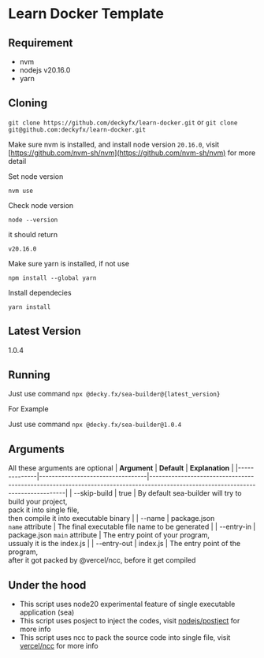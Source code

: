 # Learn Docker Template

## Requirement

- nvm
- nodejs v20.16.0
- yarn

## Cloning

`git clone https://github.com/deckyfx/learn-docker.git`
or `git clone git@github.com:deckyfx/learn-docker.git`

Make sure nvm is installed, and install node version `20.16.0`, visit [https://github.com/nvm-sh/nvm](https://github.com/nvm-sh/nvm) for more detail

Set node version

`nvm use`

Check node version

`node --version`

it should return

`v20.16.0`

Make sure yarn is installed, if not use

`npm install --global yarn`

Install dependecies

`yarn install`

## Latest Version

1.0.4

## Running

Just use command `npx @decky.fx/sea-builder@{latest_version}`

For Example

Just use command `npx @decky.fx/sea-builder@1.0.4`

## Arguments

All these arguments are optional
| **Argument** | **Default**                      | **Explanation**                                                                                                                 |
|--------------|----------------------------------|---------------------------------------------------------------------------------------------------------------------------------|
| --skip-build | true                             | By default sea-builder will try to build your project, <br>pack it into single file, <br>then compile it into executable binary |
| --name       | package.json<br>`name` attribute | The final executable file name to be generated                                                                                  |
| --entry-in   | package.json `main` attribute    | The entry point of your program, <br>ussualy it is the index.js                                                                 |
| --entry-out  | index.js                         | The entry point of the program, <br>after it got packed by @vercel/ncc, before it get compiled 


## Under the hood
- This script uses node20 experimental feature of single executable application (sea)
- This script uses posject to inject the codes, visit [nodejs/postject](https://github.com/nodejs/postject) for more info
- This script uses ncc to pack the source code into single file, visit [vercel/ncc](https://github.com/vercel/ncc) for more info